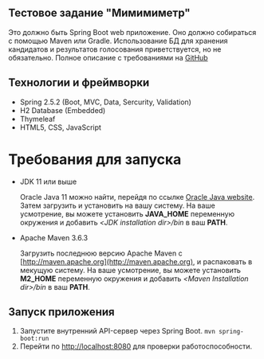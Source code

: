 ## Тестовое задание "Мимимиметр"
Это должно быть Spring Boot web приложение. Оно должно собираться с помощью Maven или Gradle. Использование БД для хранения кандидатов и результатов голосования приветствуется, но не обязательно. Полное описание с требованиями на [GitHub](https://github.com/i-novus-llc/job-test/tree/master/mimimimetr)

## Технологии и фреймворки

* Spring 2.5.2 (Boot, MVC, Data, Sercurity, Validation)
* H2 Database (Embedded)
* Thymeleaf
* HTML5, CSS, JavaScript

# Требования для запуска

* JDK 11 или выше
  
  Oracle Java 11 можно найти, перейдя по ссылке [Oracle Java website](http://java.oracle.com). Затем загрузить и установить на вашу систему.
  На ваше усмотрение, вы можете установить **JAVA\_HOME** переменную окружения и добавить *&lt;JDK installation dir>/bin* в ваш **PATH**.
  
* Apache Maven 3.6.3

  Загрузить последнюю версию Apache Maven с [http://maven.apache.org](http://maven.apache.org), и распаковать в мекущую систему.
  На ваше усмотрение, вы можете установить **M2\_HOME** переменную окружения и добавить *&lt;Maven Installation dir>/bin* в ваш **PATH**.

## Запуск приложения 

1. Запустите внутренний API-сервер через Spring Boot.  ```mvn spring-boot:run```
1. Перейти по [http://localhost:8080](http://localhost:8080) для проверки работоспособности. 
